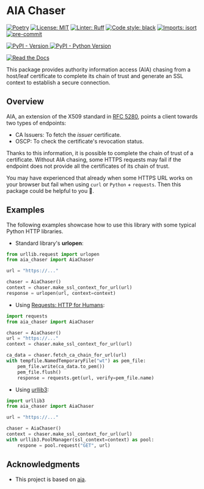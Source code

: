 # AIA Chaser

[![Poetry](https://img.shields.io/endpoint?url=https://python-poetry.org/badge/v0.json)](https://python-poetry.org/)
[![License: MIT](https://img.shields.io/badge/License-MIT-darkgoldenrod.svg)](https://opensource.org/licenses/MIT)
[![Linter: Ruff](https://img.shields.io/endpoint?url=https://raw.githubusercontent.com/astral-sh/ruff/main/assets/badge/v2.json)](https://github.com/astral-sh/ruff)
[![Code style: black](https://img.shields.io/badge/code%20style-black-000000.svg)](https://github.com/psf/black)
[![Imports: isort](https://img.shields.io/badge/%20imports-isort-%231674b1?style=flat&labelColor=ef8336)](https://pycqa.github.io/isort/)
[![pre-commit](https://img.shields.io/badge/pre--commit-enabled-brightgreen?logo=pre-commit)](https://github.com/pre-commit/pre-commit)

[
![PyPI - Version](https://img.shields.io/pypi/v/aia-chaser)
![PyPI - Python Version](https://img.shields.io/pypi/pyversions/aia-chaser)
](https://pypi.org/project/aia-chaser/)

[![Read the Docs](https://img.shields.io/readthedocs/aia-chaser)](https://aia-chaser.readthedocs.io)



This package provides authority information access (AIA) chasing
from a host/leaf certificate to complete its chain of trust and
generate an SSL context to establish a secure connection.

## Overview

AIA, an extension of the X509 standard in
[RFC 5280](https://datatracker.ietf.org/doc/html/rfc5280),
points a client towards two types of endpoints:
  * CA Issuers: To fetch the *issuer* certificate.
  * OSCP: To check the certificate's revocation status.

Thanks to this information, it is possible to complete the chain of trust
of a certificate. Without AIA chasing, some HTTPS requests may fail if
the endpoint does not provide all the certificates of its chain of trust.

You may have experienced that already when some HTTPS URL works on your
browser but fail when using `curl` or `Python` + `requests`. Then this
package could be helpful to you :guide_dog:.

## Examples

The following examples showcase how to use this library with some typical
Python HTTP libraries.

  * Standard library's **urlopen**:

```Python
from urllib.request import urlopen
from aia_chaser import AiaChaser

url = "https://..."

chaser = AiaChaser()
context = chaser.make_ssl_context_for_url(url)
response = urlopen(url, context=context)
```

  * Using [Requests: HTTP for Humans](https://docs.python-requests.org/en/latest/index.html):

```Python
import requests
from aia_chaser import AiaChaser

chaser = AiaChaser()
url = "https://..."
context = chaser.make_ssl_context_for_url(url)

ca_data = chaser.fetch_ca_chain_for_url(url)
with tempfile.NamedTemporaryFile("wt") as pem_file:
    pem_file.write(ca_data.to_pem())
    pem_file.flush()
    response = requests.get(url, verify=pem_file.name)
```

  * Using [urllib3](https://urllib3.readthedocs.io/en/stable/):

```Python
import urllib3
from aia_chaser import AiaChaser

url = "https://..."

chaser = AiaChaser()
context = chaser.make_ssl_context_for_url(url)
with urllib3.PoolManager(ssl_context=context) as pool:
    respone = pool.request("GET", url)
```

## Acknowledgments

* This project is based on [aia](https://github.com/danilobellini/aia).
